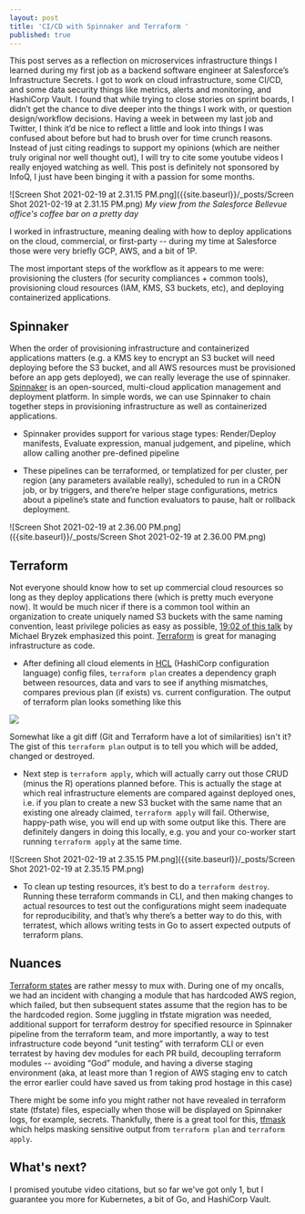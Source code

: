 ```yaml
---
layout: post
title: 'CI/CD with Spinnaker and Terraform '
published: true
---
```


This post serves as a reflection on microservices infrastructure things I learned during my first job as a backend software engineer at Salesforce’s Infrastructure Secrets. I got to work on cloud infrastructure, some CI/CD, and some data security things like metrics, alerts and monitoring, and HashiCorp Vault. I found that while trying to close stories on sprint boards, I didn’t get the chance to dive deeper into the things I work with, or question design/workflow decisions. Having a week in between my last job and Twitter, I think it’d be nice to reflect a little and look into things I was confused about before but had to brush over for time crunch reasons. Instead of just citing readings to support my opinions (which are neither truly original nor well thought out), I will try to cite some youtube videos I really enjoyed watching as well. This post is definitely not sponsored by InfoQ, I just have been binging it with a passion for some months.

![Screen Shot 2021-02-19 at 2.31.15 PM.png]({{site.baseurl}}/_posts/Screen Shot 2021-02-19 at 2.31.15 PM.png)
_My view from the Salesforce Bellevue office's coffee bar on a pretty day_

I worked in infrastructure, meaning dealing with how to deploy applications on the cloud, commercial, or first-party -- during my time at Salesforce those were very briefly GCP, AWS, and a bit of 1P.  

The most important steps of the workflow as it appears to me were: provisioning the clusters (for security compliances + common tools), provisioning cloud resources (IAM, KMS, S3 buckets, etc), and deploying containerized applications. 

## Spinnaker
When the order of provisioning infrastructure and containerized applications matters (e.g. a KMS key to encrypt an S3 bucket will need deploying before the S3 bucket, and all AWS resources must be provisioned before an app gets deployed), we can really leverage the use of spinnaker. [Spinnaker](https://spinnaker.io/) is an open-sourced, multi-cloud application management and deployment platform. In simple words, we can use Spinnaker to chain together steps in provisioning infrastructure as well as containerized applications. 

* Spinnaker provides support for various stage types: Render/Deploy manifests, Evaluate expression, manual judgement, and pipeline, which allow calling another pre-defined pipeline

* These pipelines can be terraformed, or templatized for per cluster, per region (any parameters available really), scheduled to run in a CRON job, or by triggers, and there’re helper stage configurations, metrics about a pipeline’s state and function evaluators to pause, halt or rollback deployment. 

![Screen Shot 2021-02-19 at 2.36.00 PM.png]({{site.baseurl}}/_posts/Screen Shot 2021-02-19 at 2.36.00 PM.png)


## Terraform
Not everyone should know how to set up commercial cloud resources so long as they deploy applications there (which is pretty much everyone now). It would be much nicer if there is a common tool within an organization to create uniquely named S3 buckets with the same naming convention, least privilege policies as easy as possible, [19:02 of this talk](](https://youtu.be/j6ow-UemzBc?t=1142)) by Michael Bryzek emphasized this point. [Terraform](https://www.terraform.io/) is great for managing infrastructure as code. 

* After defining all cloud elements in [HCL](https://github.com/hashicorp/hcl) (HashiCorp configuration language) config files, `terraform plan` creates a dependency graph between resources, data and vars to see if anything mismatches, compares previous plan (if exists) vs. current configuration. The output of terraform plan looks something like this

![](https://camo.githubusercontent.com/f969015b8ae18991002bbc79a61ec85bf32817ee3cd7250bcf679099f54583d8/68747470733a2f2f73332e616d617a6f6e6177732e636f6d2f7363656e6572792d7075626c69632d6173736574732f7363656e6572795f7265636f7264696e672e737667)

Somewhat like a git diff (Git and Terraform have a lot of similarities) isn't it? The gist of this `terraform plan` output is to tell you which will be added, changed or destroyed. 

* Next step is `terraform apply`, which will actually carry out those CRUD (minus the R) operations planned before. This is actually the stage at which real infrastructure elements are compared against deployed ones, i.e. if you plan to create a new S3 bucket with the same name that an existing one already claimed, `terraform apply` will fail. Otherwise, happy-path wise, you will end up with some output like this. There are definitely dangers in doing this locally, e.g. you and your co-worker start running `terraform apply` at the same time. 

![Screen Shot 2021-02-19 at 2.35.15 PM.png]({{site.baseurl}}/_posts/Screen Shot 2021-02-19 at 2.35.15 PM.png)


* To clean up testing resources, it’s best to do a `terraform destroy`. Running these terraform commands in CLI, and then making changes to actual resources to test out the configurations might seem inadequate for reproducibility, and that’s why there’s a better way to do this, with terratest, which allows writing tests in Go to assert expected outputs of terraform plans.

## Nuances
[Terraform states](https://www.terraform.io/docs/language/state/index.html) are rather messy to mux with. During one of my oncalls, we had an incident with changing a module that has hardcoded AWS region, which failed, but then subsequent states assume that the region has to be the hardcoded region. Some juggling in tfstate migration was needed, additional support for terraform destroy for specified resource in Spinnaker pipeline from the terraform team, and more importantly, a way to test infrastructure code beyond “unit testing” with terraform CLI or even terratest by having dev modules for each PR build, decoupling terraform modules -- avoiding “God” module, and having a diverse staging environment (aka, at least more than 1 region of AWS staging env to catch the error earlier could have saved us from taking prod hostage in this case)

There might be some info you might rather not have revealed in terraform state (tfstate) files, especially when those will be displayed on Spinnaker logs, for example, secrets. Thankfully, there is a great tool for this, [tfmask](https://github.com/cloudposse/tfmask) which helps masking sensitive output from `terraform plan` and `terraform apply`.

## What's next?

I promised youtube video citations, but so far we've got only 1, but I guarantee you more for Kubernetes, a bit of Go, and HashiCorp Vault.  



